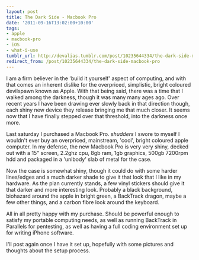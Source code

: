 ```yaml
---
layout: post
title: The Dark Side - Macbook Pro
date: '2011-09-16T13:02:00+10:00'
tags:
- apple
- macbook-pro
- iOS
- what-i-use
tumblr_url: http://devalias.tumblr.com/post/10235644334/the-dark-side-macbook-pro
redirect_from: /post/10235644334/the-dark-side-macbook-pro
---
```

I am a firm believer in the 'build it yourself' aspect of computing, and with that comes an inherent dislike for the overpriced, simplistic, bright coloured devilspawn known as Apple. With that being said, there was a time that I walked among the darkness, though it was many many ages ago. Over recent years I have been drawing ever slowly back in that direction though, each shiny new device they release bringing me that much closer. It seems now that I have finally stepped over that threshold, into the darkness once more.

Last saturday I purchased a Macbook Pro. *shudders* I swore to myself I wouldn't ever buy an overpriced, mainstream, 'cool', bright coloured apple computer. In my defense, the new Macbook Pro is very very shiny, decked out with a 15" screen, 2.2ghz cpu, 8gb ram, 1gb graphics, 500gb 7200rpm hdd and packaged in a 'unibody' slab of metal for the case.

Now the case is somewhat shiny, though it could do with some harder lines/edges and a much darker shade to give it that look that I like in my hardware. As the plan currently stands, a few vinyl stickers should give it that darker and more interesting look. Probably a black background, biohazard around the apple in bright green, a BackTrack dragon, maybe a few other things, and a carbon fibre look around the keyboard.

All in all pretty happy with my purchase. Should be powerful enough to satisfy my portable computing needs, as well as running BackTrack in Parallels for pentesting, as well as having a full coding environment set up for writing iPhone software.

I'll post again once I have it set up, hopefully with some pictures and thoughts about the setup process.
